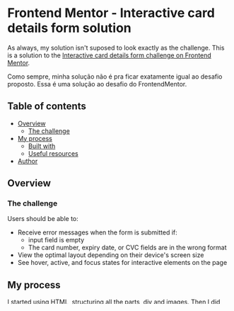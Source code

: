 # Frontend Mentor - Interactive card details form solution

As always, my solution isn't suposed to look exactly as the challenge.
This is a solution to the [Interactive card details form challenge on Frontend Mentor](https://www.frontendmentor.io/challenges/interactive-card-details-form-XpS8cKZDWw).  

Como sempre, minha solução não é pra ficar exatamente igual ao desafio proposto.
Essa é uma solução ao desafio do FrontendMentor.

## Table of contents

- [Overview](#overview)
  - [The challenge](#the-challenge)
- [My process](#my-process)
  - [Built with](#built-with)
  - [Useful resources](#useful-resources)
- [Author](#author)


## Overview

### The challenge

Users should be able to:

- Receive error messages when the form is submitted if:
  - input field is empty
  - The card number, expiry date, or CVC fields are in the wrong format
- View the optimal layout depending on their device's screen size
- See hover, active, and focus states for interactive elements on the page

## My process
I started using HTML, structuring all the parts, div and images. Then I did the CSS part, it was challenging because I had to put the card images in different places, and the info inside the card and it should move accordingly to the screen size. The JavaScript part was the most difficult, because I had to read a lot of documentation about DOM, form validations, understand how to use in the best way and had to test every single part along the writing.

Eu comecei usando o HTML, estruturando todas as partes, encaixando as divs, imagens, id, classes e form, para facilitar o trabalho quando passasse para o CSS, que foi desafiador na parte do cartão, onde um tinha que ficar um pouco mais afastado que o outro e tinha que ter as imagens na frente e isso tudo deveria mudar de acordo com as imagens, mas acabou dando certo. A parte mais difícil do projeto foi a validação do formulário, tive que testar várias vezes, ler documentações, ver vídeos explicativos e entender qual a melhor forma de usar no projeto. 

### Built with

- Semantic HTML5 markup
- CSS custom properties
- Flexbox
- CSS Grid
- JavaScript 

## Useful resources
- [Introdução ao DOM] (https://developer.mozilla.org/pt-BR/docs/Web/API/Document_Object_Model/Introduction) - This helped me understand DOM form object | Introdução ao DOM
- [Form ] (https://developer.mozilla.org/pt-BR/docs/Web/HTML/Element/form) - This helped learn and understand forms | Esse site me fez aprender e entender formulários.

## Author

- Frontend Mentor - [@andressablima](https://www.frontendmentor.io/profile/andressablima)
- LinkedIn - [@andressablima](https://www.linkedin.com/in/andressablima/)
